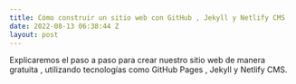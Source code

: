 ```yaml
---
title: Cómo construir un sitio web con GitHub , Jekyll y Netlify CMS
date: 2022-08-13 06:38:44 Z
layout: post
---
```


Explicaremos el paso a paso para crear nuestro sitio web de manera gratuita , utilizando tecnologías como GitHub Pages , Jekyll y Netlify CMS.